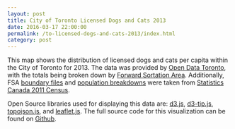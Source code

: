 ```yaml
---
layout: post
title: City of Toronto Licensed Dogs and Cats 2013
date: 2016-03-17 22:00:00
permalink: /to-licensed-dogs-and-cats-2013/index.html
category: post
---
```


This map shows the distribution of licensed dogs and cats per capita within the City of Toronto for 2013. The data was provided by [Open Data Toronto](http://www1.toronto.ca/wps/portal/contentonly?vgnextoid=0a7e1f46f71fb310VgnVCM10000071d60f89RCRD&vgnextchannel=1a66e03bb8d1e310VgnVCM10000071d60f89RCRD), with the totals being broken down by [Forward Sortation Area](https://www12.statcan.gc.ca/census-recensement/2006/ref/notes/FSA-RTR-eng.cfm). Additionally, FSA [boundary files](https://www12.statcan.gc.ca/census-recensement/2011/geo/bound-limit/bound-limit-eng.cfm) and [population breakdowns](https://www12.statcan.gc.ca/census-recensement/2011/dp-pd/hlt-fst/pd-pl/Table-Tableau.cfm?LANG=Eng&T=1201&S=22&O=A) were taken from [Statistics Canada 2011 Census](http://www12.statcan.gc.ca/census-recensement/index-eng.cfm).

Open Source libraries used for displaying this data are: [d3.js](https://github.com/mbostock/d3), [d3-tip.js](https://github.com/Caged/d3-tip), [topojson.js](https://github.com/mbostock/topojson), and [leaflet.js](https://github.com/Leaflet/Leaflet). The full source code for this visualization can be found on [Github](https://github.com/rhydomako/rhydomako.ca/tree/master/posts/dogsCatsTO/).

<link rel="stylesheet" type="text/css" href="/posts/dogsCatsTO/css/leaflet.css">
<link rel="stylesheet" type="text/css" href="/posts/dogsCatsTO/css/style.css">

<div id="viz"></div>

<script src="/posts/dogsCatsTO/js/libs/d3.min.js" type="text/javascript"></script>
<script src="/posts/dogsCatsTO/js/libs/d3-tip.min.js" type="text/javascript"></script>
<script src="/posts/dogsCatsTO/js/libs/topojson.min.js" type="text/javascript"></script>
<script src="/posts/dogsCatsTO/js/libs/leaflet.js" type="text/javascript"></script>

<script src="/posts/dogsCatsTO/js/script.js" type="text/javascript"></script>
